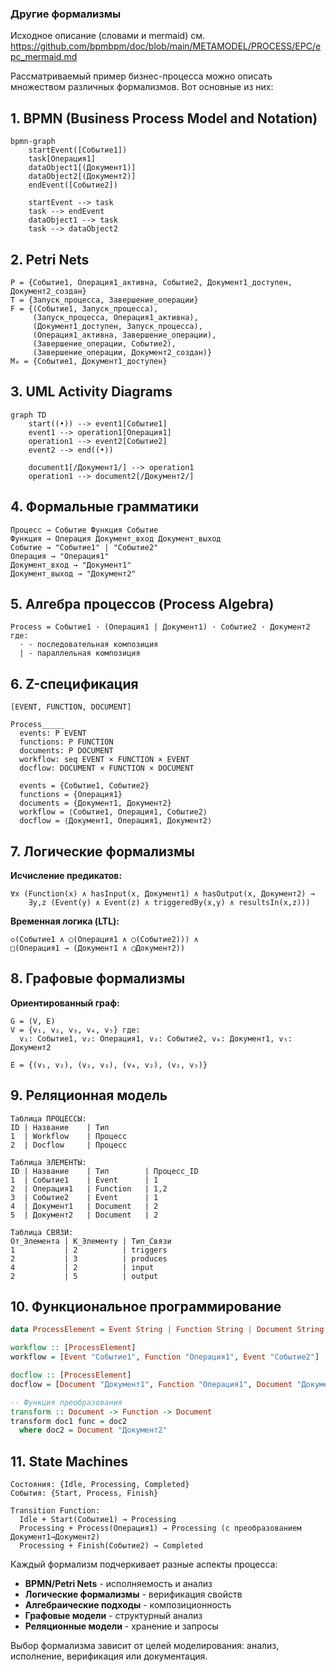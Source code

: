 ### Другие формализмы
Исходное описание (словами и mermaid) см. https://github.com/bpmbpm/doc/blob/main/METAMODEL/PROCESS/EPC/epc_mermaid.md  

Рассматриваемый пример бизнес-процесса можно описать множеством различных формализмов. Вот основные из них:

## 1. **BPMN (Business Process Model and Notation)**
```mermaid
bpmn-graph
    startEvent([Событие1])
    task[Операция1]
    dataObject1[(Документ1)]
    dataObject2[(Документ2)]
    endEvent([Событие2])
    
    startEvent --> task
    task --> endEvent
    dataObject1 --> task
    task --> dataObject2
```

## 2. **Petri Nets**
```
P = {Событие1, Операция1_активна, Событие2, Документ1_доступен, Документ2_создан}
T = {Запуск_процесса, Завершение_операции}
F = {(Событие1, Запуск_процесса), 
     (Запуск_процесса, Операция1_активна),
     (Документ1_доступен, Запуск_процесса),
     (Операция1_активна, Завершение_операции),
     (Завершение_операции, Событие2),
     (Завершение_операции, Документ2_создан)}
M₀ = {Событие1, Документ1_доступен}
```

## 3. **UML Activity Diagrams**
```mermaid
graph TD
    start((•)) --> event1[Событие1]
    event1 --> operation1[Операция1]
    operation1 --> event2[Событие2]
    event2 --> end((•))
    
    document1[/Документ1/] --> operation1
    operation1 --> document2[/Документ2/]
```

## 4. **Формальные грамматики**
```
Процесс → Событие Функция Событие
Функция → Операция Документ_вход Документ_выход
Событие → "Событие1" | "Событие2"
Операция → "Операция1"
Документ_вход → "Документ1"
Документ_выход → "Документ2"
```

## 5. **Алгебра процессов (Process Algebra)**
```
Process = Событие1 · (Операция1 | Документ1) · Событие2 · Документ2
где:
  · - последовательная композиция
  | - параллельная композиция
```

## 6. **Z-спецификация**
```
[EVENT, FUNCTION, DOCUMENT]

Process_____
  events: P EVENT
  functions: P FUNCTION  
  documents: P DOCUMENT
  workflow: seq EVENT × FUNCTION × EVENT
  docflow: DOCUMENT × FUNCTION × DOCUMENT
  
  events = {Событие1, Событие2}
  functions = {Операция1}
  documents = {Документ1, Документ2}
  workflow = ⟨Событие1, Операция1, Событие2⟩
  docflow = ⟨Документ1, Операция1, Документ2⟩
```

## 7. **Логические формализмы**

**Исчисление предикатов:**
```
∀x (Function(x) ∧ hasInput(x, Документ1) ∧ hasOutput(x, Документ2) → 
    ∃y,z (Event(y) ∧ Event(z) ∧ triggeredBy(x,y) ∧ resultsIn(x,z)))
```

**Временная логика (LTL):**
```
◇(Событие1 ∧ ◯(Операция1 ∧ ◯(Событие2))) ∧
□(Операция1 → (Документ1 ∧ ◯Документ2))
```

## 8. **Графовые формализмы**

**Ориентированный граф:**
```
G = (V, E)
V = {v₁, v₂, v₃, v₄, v₅} где:
  v₁: Событие1, v₂: Операция1, v₃: Событие2, v₄: Документ1, v₅: Документ2
  
E = {(v₁, v₂), (v₂, v₃), (v₄, v₂), (v₂, v₅)}
```

## 9. **Реляционная модель**
```
Таблица ПРОЦЕССЫ:
ID | Название    | Тип
1  | Workflow    | Процесс
2  | Docflow     | Процесс

Таблица ЭЛЕМЕНТЫ:
ID | Название    | Тип        | Процесс_ID
1  | Событие1    | Event      | 1
2  | Операция1   | Function   | 1,2
3  | Событие2    | Event      | 1
4  | Документ1   | Document   | 2
5  | Документ2   | Document   | 2

Таблица СВЯЗИ:
От_Элемента | К_Элементу | Тип_Связи
1           | 2          | triggers
2           | 3          | produces
4           | 2          | input
2           | 5          | output
```

## 10. **Функциональное программирование**
```haskell
data ProcessElement = Event String | Function String | Document String

workflow :: [ProcessElement]
workflow = [Event "Событие1", Function "Операция1", Event "Событие2"]

docflow :: [ProcessElement] 
docflow = [Document "Документ1", Function "Операция1", Document "Документ2"]

-- Функция преобразования
transform :: Document -> Function -> Document
transform doc1 func = doc2
  where doc2 = Document "Документ2"
```

## 11. **State Machines**
```
Состояния: {Idle, Processing, Completed}
События: {Start, Process, Finish}

Transition Function:
  Idle + Start(Событие1) → Processing
  Processing + Process(Операция1) → Processing (с преобразованием Документ1→Документ2)
  Processing + Finish(Событие2) → Completed
```

Каждый формализм подчеркивает разные аспекты процесса:
- **BPMN/Petri Nets** - исполняемость и анализ
- **Логические формализмы** - верификация свойств  
- **Алгебраические подходы** - композиционность
- **Графовые модели** - структурный анализ
- **Реляционные модели** - хранение и запросы

Выбор формализма зависит от целей моделирования: анализ, исполнение, верификация или документация.
